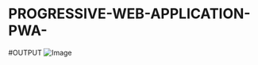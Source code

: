 # PROGRESSIVE-WEB-APPLICATION-PWA-

#OUTPUT
![Image](https://github.com/user-attachments/assets/cfdbdbe0-8545-4c6d-ba9b-ec49890808a1)
